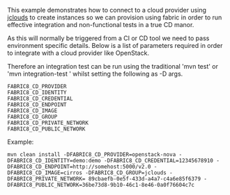 

This example demonstrates how to connect to a cloud provider using [jclouds](https://jclouds.apache.org/) to create instances so we can provision using fabric in order to run effective integration and non-functional tests in a true CD manor.

As this will normally be triggered from a CI or CD tool we need to pass environment specific details.  Below is a list of parameters required in order to integrate with a cloud provider like OpenStack.


Therefore an integration test can be run using the traditional 'mvn test' or 'mvn integration-test ' whilst setting the following as -D args.


    FABRIC8_CD_PROVIDER
    FABRIC8_CD_IDENTITY
    FABRIC8_CD_CREDENTIAL
    FABRIC8_CD_ENDPOINT
    FABRIC8_CD_IMAGE
    FABRIC8_CD_GROUP
    FABRIC8_CD_PRIVATE_NETWORK
    FABRIC8_CD_PUBLIC_NETWORK


Example:

    mvn clean install -DFABRIC8_CD_PROVIDER=openstack-nova -DFABRIC8_CD_IDENTITY=demo:demo -DFABRIC8_CD_CREDENTIAL=12345678910 -DFABRIC8_CD_ENDPOINT=http://somehost:5000/v2.0 -DFABRIC8_CD_IMAGE=cirros -DFABRIC8_CD_GROUP=jclouds -DFABRIC8_PRIVATE_NETWORK= 89cbaefb-0e5f-433d-a4a7-c4a6e85f6379 -DFABRIC8_PUBLIC_NETWORK=36be73d8-9b10-46c1-8e46-0a0f76604c7c


